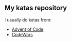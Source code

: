 ## My katas repository

I usually do katas from:

- [Advent of Code](https://adventofcode.com/)
- [CodeWars](https://www.codewars.com/)

